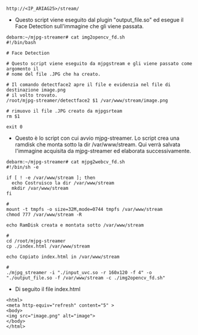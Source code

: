
```
http://<IP_ARIAG25>/stream/
```

  * Questo script viene eseguito dal plugin "output\_file.so" ed esegue il Face Detection sull'immagine che gli viene passata.
```
debarm:~/mjpg-streamer# cat img2opencv_fd.sh
#!/bin/bash

# Face Detection

# Questo script viene eseguito da mjpgstream e gli viene passato come argomento il
# nome del file .JPG che ha creato.

# Il comando detectface2 apre il file e evidenzia nel file di destinazione image.png
# il volto trovato.
/root/mjpg-streamer/detectface2 $1 /var/www/stream/image.png

# rimuovo il file .JPG creato da mjpgsrteam
rm $1

exit 0
```

  * Questo è lo script con cui avvio mjpg-streamer. Lo script crea una ramdisk che monta sotto la dir /var/www/stream. Qui verrà salvata l'immagine acquisita da mjpg-streamer ed elaborata successivamente.

```
debarm:~/mjpg-streamer# cat mjpg2webcv_fd.sh
#!/bin/sh -e

if [ ! -e /var/www/stream ]; then
  echo Costruisco la dir /var/www/stream
  mkdir /var/www/stream
fi

#
mount -t tmpfs -o size=32M,mode=0744 tmpfs /var/www/stream
chmod 777 /var/www/stream -R

echo RamDisk creata e montata sotto /var/www/stream

#
cd /root/mjpg-streamer
cp ./index.html /var/www/stream

echo Copiato index.html in /var/www/stream

#
./mjpg_streamer -i "./input_uvc.so -r 160x120 -f 4" -o "./output_file.so -f /var/www/stream -c ./img2opencv_fd.sh"

```

  * Di seguito il file index.html
```
<html>
<meta http-equiv="refresh" content="5" >
<body>
<img src="image.png" alt="image">
</body>
</html>
```